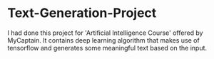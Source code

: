 # Text-Generation-Project
I had done this project for 'Artificial Intelligence Course' offered by MyCaptain. It contains deep learning algorithm that makes use of tensorflow and generates some meaningful text based on the input.
